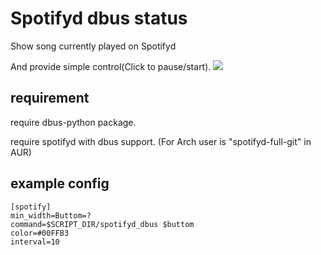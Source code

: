 # Spotifyd dbus status
Show song currently played on Spotifyd

And provide simple control(Click to pause/start).
![](./example.png)

## requirement
require dbus-python package.

require spotifyd with dbus support. (For Arch user is "spotifyd-full-git" in AUR)

## example config
```
[spotify]
min_width=Buttom=?
command=$SCRIPT_DIR/spotifyd_dbus $buttom
color=#00FFB3
interval=10
```

